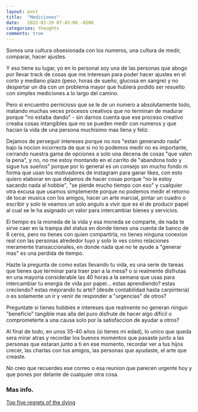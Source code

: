 ```yaml
---
layout: post
title:  "Mediciones"
date:   2022-03-29 07:45:00 -0500
categories: thoughts
comments: true
---
```


Somos una cultura obsesionada con los numeros, una cultura de medir, comparar, hacer ajustes.

Y eso tiene su lugar, yo en lo personal soy una de las personas que abogo por llevar track de cosas que me interesan para poder hacer ajustes en el corto y mediano plazo (peso, horas de sueño, glucosa en sangre) y no despertar un dia con un problema mayor que hubiera podido ser resuelto con simples mediciones a lo largo del camino.

Pero si encuentro pernicioso que se le de un numero a absolutamente todo, matando muchas veces procesos creativos que no terminan de madurar porque "no estaba dando" - sin darnos cuenta que ese proceso creativo creaba cosas intangibles que no se pueden medir con numeros y que hacian la vida de una persona muchisimo mas llena y feliz.

Dejamos de perseguir intereses porque no nos "estan generando nada" bajo la nocion incorrecta de que si no lo podemos medir no es importante, cerrando nuestra gama de opciones a solo una decena de cosas "que valen la pena", y no, no me estoy montando en el carrito de "abandona todo y sigue tus sueños" porque por lo general es un consejo sin mucho fondo ni forma que usan los motivadores de instagram para ganar likes, con esto quiero elaborar en que dejamos de hacer cosas porque "no le estoy sacando nada al hobbie", "se pierde mucho tiempo con eso" y cualquier otra excusa que usamos simplemente porque no podemos medir el retorno de tocar musica con los amigos, hacer un arte marcial, pintar un cuadro o escribir y solo le veamos un solo angulo a vivir que es el de producir papel al cual se le ha asignado un valor para intercambiar bienes y servicios.  

El tiempo es la moneda de la vida y esa moneda se comparte, de nada te sirve caer en la trampa del status en donde tienes una cuenta de banco de 6 ceros, pero no tienes con quien compartirla, no tienes ninguna conexion real con las personas alrededor tuyo y solo lo ves como relaciones meramente transaccionales, en donde nada que no te ayude a "generar mas" es una perdida de tiempo.

Hazte la pregunta de como estas llevando tu vida, es una serie de tareas que tienes que terminar para traer pan a la mesa? o si realmente disfrutas en una mayoria considerable las 40 horas a la semana que usas para intercambiar tu energia de vida por papel... estas aprendiendo? estas creciendo? estas mejorando tu arte? (desde contabilidad hasta carpinteria) o es solamente un ir y venir de responder a "urgencias" de otros?

Preguntate si tienes hobbies e intereses que realmente no generan ningun "beneficio" tangible mas alla del puro disfrute de hacer algo dificil o comprometerte a una causa solo por la satisfaccion de ayudar a otros?  

Al final de todo, en unos 35-40 años (si tienes mi edad), lo unico que queda sera mirar atras y recordar los buenos momentos que pasaste junto a las personas que estaran junto a ti en ese momento, recordar ver a tus hijos crecer, las charlas con tus amigos, las personas que ayudaste, el arte que creaste.

No creo que recuerdes ese correo o esa reunion que parecen urgente hoy y que pones por delante de cualquier otra cosa.


### Mas info.
[Top five regrets of the dying](https://www.theguardian.com/lifeandstyle/2012/feb/01/top-five-regrets-of-the-dying)
